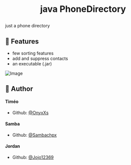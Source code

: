 # <p align="center">java PhoneDirectory</p>
  
just a phone directory

## 🧐 Features    
- few sorting features
- add and suppress contacts
- an executable (.jar)

![Image](https://is3-ssl.mzstatic.com/image/thumb/Purple115/v4/6f/72/1f/6f721f76-4794-847f-53aa-0a8ef481d6e7/AppIcon-0-0-1x_U007emarketing-0-0-0-10-0-0-sRGB-0-0-0-GLES2_U002c0-512MB-85-220-0-0.png/1200x600wa.png)
        
## 🙇 Author
#### Timéo
- Github: [@OnyxXs](https://github.com/OnyxXs)
#### Samba
- Github: [@Sambachpx](https://github.com/Sambachpx)
#### Jordan
- Github: [@Jojo12369](https://github.com/Jojo12369)
